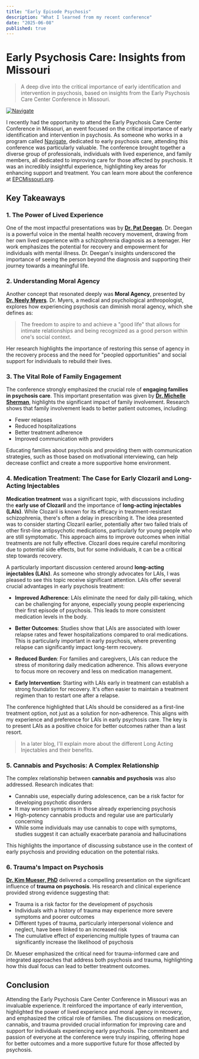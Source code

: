 ```yaml
---
title: "Early Episode Psychosis"
description: "What I learned from my recent conference"
date: "2025-06-08"
published: true
---
```


# Early Psychosis Care: Insights from Missouri

> A deep dive into the critical importance of early identification and intervention in psychosis, based on insights from the Early Psychosis Care Center Conference in Missouri.

[![Navigate](https://qmpdliftraf4pov3.public.blob.vercel-storage.com/navigate-logo-p44GGnDVq4MIDtJidT6EGNrzfS4mUc.webp)](https://www.navigateconsultants.org/)

I recently had the opportunity to attend the Early Psychosis Care Center Conference in Missouri, an event focused on the critical importance of early identification and intervention in psychosis. As someone who works in a program called [Navigate](https://www.navigateconsultants.org/), dedicated to early psychosis care, attending this conference was particularly valuable. The conference brought together a diverse group of professionals, individuals with lived experience, and family members, all dedicated to improving care for those affected by psychosis. It was an incredibly insightful experience, highlighting key areas for enhancing support and treatment. You can learn more about the conference at [EPCMissouri.org](https://www.epcmissouri.org/).

## Key Takeaways

### 1. The Power of Lived Experience

One of the most impactful presentations was by **[Dr. Pat Deegan](https://www.patdeegan.com/)**. Dr. Deegan is a powerful voice in the mental health recovery movement, drawing from her own lived experience with a schizophrenia diagnosis as a teenager. Her work emphasizes the potential for recovery and empowerment for individuals with mental illness. Dr. Deegan's insights underscored the importance of seeing the person beyond the diagnosis and supporting their journey towards a meaningful life.

### 2. Understanding Moral Agency

Another concept that resonated deeply was **Moral Agency**, presented by **[Dr. Neely Myers](https://people.smu.edu/nmyers/)**. Dr. Myers, a medical and psychological anthropologist, explores how experiencing psychosis can diminish moral agency, which she defines as:

> The freedom to aspire to and achieve a "good life" that allows for intimate relationships and being recognized as a good person within one's social context.

Her research highlights the importance of restoring this sense of agency in the recovery process and the need for "peopled opportunities" and social support for individuals to rebuild their lives.

### 3. The Vital Role of Family Engagement

The conference strongly emphasized the crucial role of **engaging families in psychosis care**. This important presentation was given by [**Dr. Michelle Sherman**](https://www.seedsofhopebooks.com/), highlights the significant impact of family involvement. Research shows that family involvement leads to better patient outcomes, including:

- Fewer relapses
- Reduced hospitalizations
- Better treatment adherence
- Improved communication with providers

Educating families about psychosis and providing them with communication strategies, such as those based on motivational interviewing, can help decrease conflict and create a more supportive home environment.

### 4. Medication Treatment: The Case for Early Clozaril and Long-Acting Injectables

**Medication treatment** was a significant topic, with discussions including the **early use of Clozaril** and the importance of **long-acting injectables (LAIs)**. While Clozaril is known for its efficacy in treatment-resistant schizophrenia, there's often a delay in prescribing it. The idea presented was to consider starting Clozaril earlier, potentially after two failed trials of other first-line antipsychotic medications, particularly for young people who are still symptomatic. This approach aims to improve outcomes when initial treatments are not fully effective. Clozaril does require careful monitoring due to potential side effects, but for some individuals, it can be a critical step towards recovery.

A particularly important discussion centered around **long-acting injectables (LAIs)**. As someone who strongly advocates for LAIs, I was pleased to see this topic receive significant attention. LAIs offer several crucial advantages in early psychosis treatment:

- **Improved Adherence**: LAIs eliminate the need for daily pill-taking, which can be challenging for anyone, especially young people experiencing their first episode of psychosis. This leads to more consistent medication levels in the body.

- **Better Outcomes**: Studies show that LAIs are associated with lower relapse rates and fewer hospitalizations compared to oral medications. This is particularly important in early psychosis, where preventing relapse can significantly impact long-term recovery.

- **Reduced Burden**: For families and caregivers, LAIs can reduce the stress of monitoring daily medication adherence. This allows everyone to focus more on recovery and less on medication management.

- **Early Intervention**: Starting with LAIs early in treatment can establish a strong foundation for recovery. It's often easier to maintain a treatment regimen than to restart one after a relapse.

The conference highlighted that LAIs should be considered as a first-line treatment option, not just as a solution for non-adherence. This aligns with my experience and preference for LAIs in early psychosis care. The key is to present LAIs as a positive choice for better outcomes rather than a last resort.

> In a later blog, I'll explain more about the different Long Acting Injectables and their benefits.

### 5. Cannabis and Psychosis: A Complex Relationship

The complex relationship between **cannabis and psychosis** was also addressed. Research indicates that:

- Cannabis use, especially during adolescence, can be a risk factor for developing psychotic disorders
- It may worsen symptoms in those already experiencing psychosis
- High-potency cannabis products and regular use are particularly concerning
- While some individuals may use cannabis to cope with symptoms, studies suggest it can actually exacerbate paranoia and hallucinations

This highlights the importance of discussing substance use in the context of early psychosis and providing education on the potential risks.

### 6. Trauma's Impact on Psychosis

[**Dr. Kim Mueser, PhD**](https://cpr.bu.edu/bio/kim-t-mueser-ph-d/) delivered a compelling presentation on the significant influence of **trauma on psychosis**. His research and clinical experience provided strong evidence suggesting that:

- Trauma is a risk factor for the development of psychosis
- Individuals with a history of trauma may experience more severe symptoms and poorer outcomes
- Different types of trauma, particularly interpersonal violence and neglect, have been linked to an increased risk
- The cumulative effect of experiencing multiple types of trauma can significantly increase the likelihood of psychosis

Dr. Mueser emphasized the critical need for trauma-informed care and integrated approaches that address both psychosis and trauma, highlighting how this dual focus can lead to better treatment outcomes.

## Conclusion

Attending the Early Psychosis Care Center Conference in Missouri was an invaluable experience. It reinforced the importance of early intervention, highlighted the power of lived experience and moral agency in recovery, and emphasized the critical role of families. The discussions on medication, cannabis, and trauma provided crucial information for improving care and support for individuals experiencing early psychosis. The commitment and passion of everyone at the conference were truly inspiring, offering hope for better outcomes and a more supportive future for those affected by psychosis.
